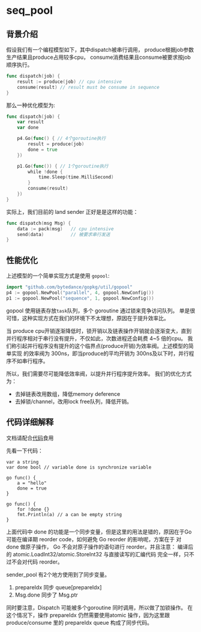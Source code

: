 # seq_pool

## 背景介绍

假设我们有一个编程模型如下，其中dispatch被串行调用，
produce根据job参数生产结果且produce占用较多cpu，
consume消费结果且consume被要求按job顺序执行。

```go
func dispatch(job) {
    result := produce(job) // cpu intensive
    consume(result) // result must be consume in sequence
}
```

那么一种优化模型为:

```go
func dispatch(job) {
    var result
    var done

    p4.Go(func() { // 4个goroutine执行
        result = produce(job)
        done = true
    })

    p1.Go(func()) { // 1个goroutine执行
        while !done {
            time.Sleep(time.MilliSecond)    
        }
        consume(result)
    })
}
```

实际上，我们目前的 land sender 正好是是这样的功能：

```go
func dispatch(msg Msg) {
    data := pack(msg)   // cpu intensive
    send(data)          // 被要求串行发送
}
```

## 性能优化

上述模型的一个简单实现方式是使用 `gopool`:

```go
import "github.com/bytedance/gopkg/util/gopool"
p4 := gopool.NewPool("parallel", 4, gopool.NewConfig())
p1 := gopool.NewPool("sequence", 1, gopool.NewConfig())
```

gopool 使用链表存放`task`队列，多个 goroutine 通过锁来竞争访问队列。
单是很可惜，这种实现方式在我们的环境下不太理想，原因在于提升效率比。

当 produce cpu开销逐渐降低时，锁开销以及链表操作开销就会逐渐变大，直到
并行程序相对于串行没有提升，不仅如此，次数进程还会耗费 4~5 倍的cpu。
我们称引起并行程序没有提升的这个临界点(produce开销)为效率阀。上述模型的简单实现
的效率阀为 300ns，即当produce的平均开销为 300ns及以下时，并行程序不如串行程序。

所以，我们需要尽可能降低效率阀，以提升并行程序提升效率。
我们的优化方式为：
* 去掉链表改用数组，降低memory deference
* 去掉锁/channel，改用lock free队列，降低开销。

## 代码详细解释

文档请配合[代码](https://github.com/LeGamerDc/lib_chaos/blob/master/seq_pool/pool.go)食用

先看一下代码：

```
var a string
var done bool // variable done is synchronize variable

go func() {
    a = "hello"
    done = true
}

go func() {
    for !done {}
    fmt.Println(a) // a can be empty string
}
```

上面代码中 done 的功能是一个同步变量，但是这里的用法是错的，原因在于Go
可能在编译期 reorder code，如何避免 Go reorder 的影响呢，方案在于
对 done 做原子操作， Go 不会对原子操作的语句进行 reorder。并且注意：
编译后的 atomic.LoadInt32/atomic.StoreInt32 与直接读写的汇编代码
完全一样，只不过不会对代码 reorder。

sender_pool 有2个地方使用到了同步变量。
1. prepareIdx 同步 queue[prepareIdx]
2. Msg.done 同步了 Msg.ptr

同时要注意，Dispatch 可能被多个goroutine 同时调用，所以做了加锁操作。
在这个情况下，操作 prepareIdx 仍然需要使用atomic 操作，因为这里跟
produce/consume 里的 prepareIdx queue 构成了同步代码。
